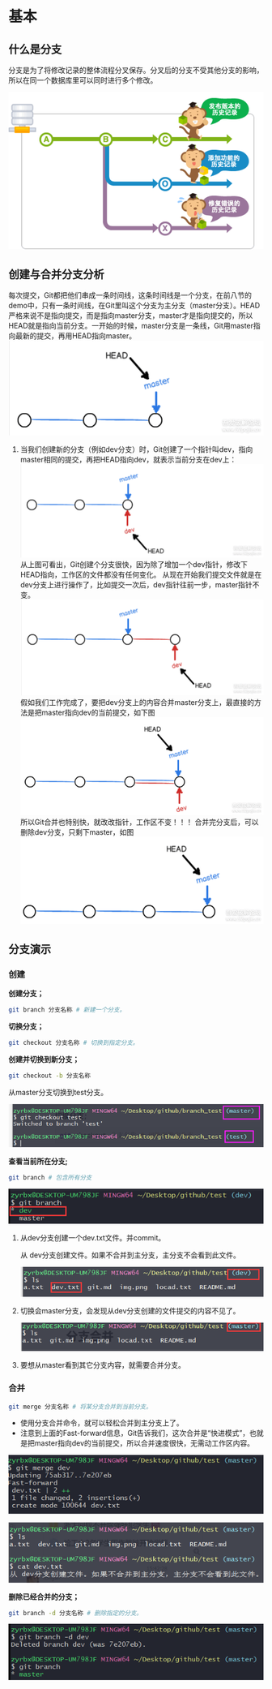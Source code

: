 # 基本

## 什么是分支

分支是为了将修改记录的整体流程分叉保存。分叉后的分支不受其他分支的影响，所以在同一个数据库里可以同时进行多个修改。

![capture_stepup1_1_1](basic-images/capture_stepup1_1_1.png)



## 创建与合并分支分析

每次提交，Git都把他们串成一条时间线，这条时间线是一个分支，在前八节的demo中，只有一条时间线，在Git里叫这个分支为主分支（master分支）。HEAD严格来说不是指向提交，而是指向master分支，master才是指向提交的，所以HEAD就是指向当前分支。一开始的时候，master分支是一条线，Git用master指向最新的提交，再用HEAD指向master。 ![img](basic-images/095704zbercggegfesev94.png)

1. 当我们创建新的分支（例如dev分支）时，Git创建了一个指针叫dev，指向master相同的提交，再把HEAD指向dev，就表示当前分支在dev上： ![img](basic-images/100648h144c444f72f7lzf.png) 从上图可看出，Git创建个分支很快，因为除了增加一个dev指针，修改下HEAD指向，工作区的文件都没有任何变化。 从现在开始我们提交文件就是在dev分支上进行操作了，比如提交一次后，dev指针往前一步，master指针不变。 ![img](basic-images/101207vurk29j9ozjtn5j9.png) 假如我们工作完成了，要把dev分支上的内容合并master分支上，最直接的方法是把master指向dev的当前提交，如下图 ![img](basic-images/101417jslrs1obg6vglmlg.png) 所以Git合并也特别快，就改改指针，工作区不变！！！ 合并完分支后，可以删除dev分支，只剩下master，如图 ![img](basic-images/101618lk9u59u9f93qfskt.png)

## 分支演示

### 创建

**创建分支；**

```bash
git branch 分支名称 # 新建一个分支。
```

**切换分支；**

```bash
git checkout 分支名称 # 切换到指定分支。
```

**创建并切换到新分支；**

```bash
git checkout -b 分支名称
```

从master分支切换到test分支。

![image-20200718160243075](basic-images/image-20200718160243075-165009272336312.png)

**查看当前所在分支;**

```bash
git branch # 包含所有分支
```

![image-20200721153341182](basic-images/image-20200721153341182-165009275674013.png)

1. 从dev分支创建一个dev.txt文件。并commit。

   从 dev分支创建文件。如果不合并到主分支，主分支不会看到此文件。

   ![image-20200721154602076](basic-images/image-20200721154602076-165009280960714.png)

2. 切换会master分支，会发现从dev分支创建的文件提交的内容不见了。

   ![image-20200721155018468](basic-images/image-20200721155018468-165009287247015.png)

3. 要想从master看到其它分支内容，就需要合并分支。

### 合并

```bash
git merge 分支名称 # 将某分支合并到当前分支。
```

- 使用分支合并命令，就可以轻松合并到主分支上了。
- 注意到上面的Fast-forward信息，Git告诉我们，这次合并是“快进模式”，也就是把master指向dev的当前提交，所以合并速度很快，无需动工作区内容。

![image-20200721155258348](basic-images/image-20200721155258348-165009295952916.png)

![image-20200721155338183](basic-images/image-20200721155338183-165009297770617.png)

**删除已经合并的分支；**

```bash
git branch -d 分支名称 # 删除指定的分支。
```

![image-20200721155929112](basic-images/image-20200721155929112-165009310569918.png)







